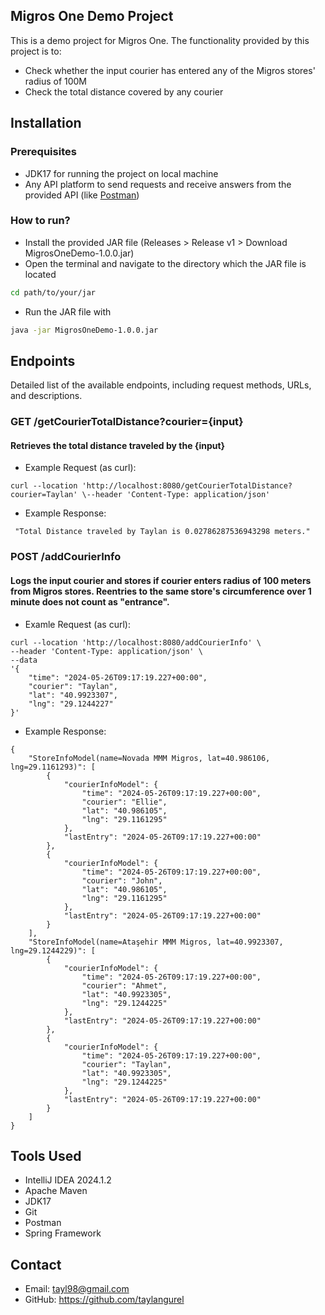 ## Migros One Demo Project
This is a demo project for Migros One. The functionality provided by this project is to:
- Check whether the input courier has entered any of the Migros stores' radius of 100M
- Check the total distance covered by any courier

## Installation
### Prerequisites
- JDK17 for running the project on local machine
- Any API platform to send requests and receive answers from the provided API (like [Postman](https://www.postman.com/))

### How to run?
- Install the provided JAR file (Releases > Release v1 > Download MigrosOneDemo-1.0.0.jar)
- Open the terminal and navigate to the directory which the JAR file is located
```bash 
cd path/to/your/jar
```
- Run the JAR file with 
```bash 
java -jar MigrosOneDemo-1.0.0.jar
```

## Endpoints
Detailed list of the available endpoints, including request methods, URLs, and descriptions.

### GET /getCourierTotalDistance?courier={input}
#### Retrieves the total distance traveled by the {input}
- Example Request (as curl):
```
curl --location 'http://localhost:8080/getCourierTotalDistance?courier=Taylan' \--header 'Content-Type: application/json'
```
- Example Response:
```
 "Total Distance traveled by Taylan is 0.02786287536943298 meters."
```

### POST /addCourierInfo
#### Logs the input courier and stores if courier enters radius of 100 meters from Migros stores. Reentries to the same store's circumference over 1 minute does not count as "entrance".  
- Examle Request (as curl): 
```
curl --location 'http://localhost:8080/addCourierInfo' \
--header 'Content-Type: application/json' \
--data 
'{
    "time": "2024-05-26T09:17:19.227+00:00",
    "courier": "Taylan",
    "lat": "40.9923307", 
    "lng": "29.1244227" 
}'
```
- Example Response:
```
{
    "StoreInfoModel(name=Novada MMM Migros, lat=40.986106, lng=29.1161293)": [
        {
            "courierInfoModel": {
                "time": "2024-05-26T09:17:19.227+00:00",
                "courier": "Ellie",
                "lat": "40.986105",
                "lng": "29.1161295"
            },
            "lastEntry": "2024-05-26T09:17:19.227+00:00"
        },
        {
            "courierInfoModel": {
                "time": "2024-05-26T09:17:19.227+00:00",
                "courier": "John",
                "lat": "40.986105",
                "lng": "29.1161295"
            },
            "lastEntry": "2024-05-26T09:17:19.227+00:00"
        }
    ],
    "StoreInfoModel(name=Ataşehir MMM Migros, lat=40.9923307, lng=29.1244229)": [
        {
            "courierInfoModel": {
                "time": "2024-05-26T09:17:19.227+00:00",
                "courier": "Ahmet",
                "lat": "40.9923305",
                "lng": "29.1244225"
            },
            "lastEntry": "2024-05-26T09:17:19.227+00:00"
        },
        {
            "courierInfoModel": {
                "time": "2024-05-26T09:17:19.227+00:00",
                "courier": "Taylan",
                "lat": "40.9923305",
                "lng": "29.1244225"
            },
            "lastEntry": "2024-05-26T09:17:19.227+00:00"
        }
    ]
}
  ```

## Tools Used

- IntelliJ IDEA 2024.1.2
- Apache Maven
- JDK17
- Git
- Postman
- Spring Framework

## Contact

- Email: tayl98@gmail.com
- GitHub: https://github.com/taylangurel


